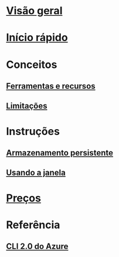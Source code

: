 # [Visão geral](overview.md)

# [Início rápido](quickstart.md)

# Conceitos
## [Ferramentas e recursos](features.md)
## [Limitações](limitations.md)

# Instruções
## [Armazenamento persistente](persisting-shell-storage.md)
## [Usando a janela](using-the-shell-window.md)

# [Preços](pricing.md)

# Referência
## [CLI 2.0 do Azure](/cli/azure) 
